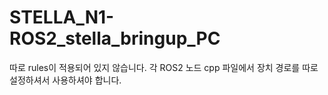 # STELLA_N1-ROS2_stella_bringup_PC
따로 rules이 적용되어 있지 않습니다. 각 ROS2 노드 cpp 파일에서 장치 경로를 따로 설정하셔서 사용하셔야 합니다.
